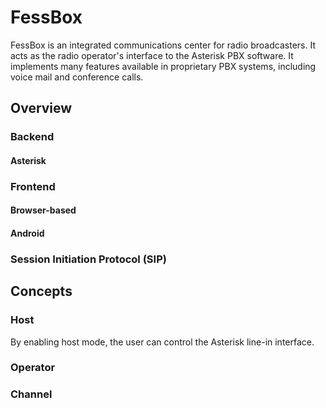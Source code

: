 # FessBox

FessBox is an integrated communications center for radio broadcasters. It acts as the radio operator's interface to the Asterisk PBX software. It implements many features available in proprietary PBX systems, including voice mail and conference calls.

## Overview

### Backend

#### Asterisk

### Frontend

#### Browser-based

#### Android

### Session Initiation Protocol (SIP)

## Concepts

### Host

By enabling host mode, the user can control the Asterisk line-in interface.

### Operator

### Channel
